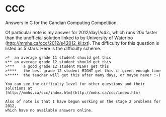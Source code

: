 CCC
===
Answers in C for the Candian Computing Competition.

Of particular note is my answer for 2012/day1/s4.c, which runs 20x faster than
the unofficial solution linked to by University of Waterloo
(http://mmhs.ca/ccc/2012/s42012_kl.txt). The difficulty for this question is
listed as 5 stars. Here is the difficulty scheme.
```
>*	an average grade 11 student should get this
>**	an average grade 12 student should get this
>***	a good grade 12 student MIGHT get this
>****	the best grade 12 student MIGHT get this if given enough time
>*****	the teacher will get this after many days, or maybe never :-)

You can see the difficulty level for other questions and their solutions at
[http://mmhs.ca/ccc/index.htm](http://mmhs.ca/ccc/index.htm)

Also of note is that I have begun working on the stage 2 problems for 2012,
which have no available answers online.

